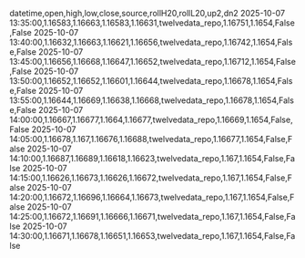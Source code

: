 datetime,open,high,low,close,source,rollH20,rollL20,up2,dn2
2025-10-07 13:35:00,1.16583,1.16663,1.16583,1.16631,twelvedata_repo,1.16751,1.1654,False,False
2025-10-07 13:40:00,1.16632,1.16663,1.16621,1.16656,twelvedata_repo,1.16742,1.1654,False,False
2025-10-07 13:45:00,1.16656,1.16668,1.16647,1.16652,twelvedata_repo,1.16712,1.1654,False,False
2025-10-07 13:50:00,1.16652,1.16652,1.16601,1.16644,twelvedata_repo,1.16678,1.1654,False,False
2025-10-07 13:55:00,1.16644,1.16669,1.16638,1.16668,twelvedata_repo,1.16678,1.1654,False,False
2025-10-07 14:00:00,1.16667,1.16677,1.1664,1.16677,twelvedata_repo,1.16669,1.1654,False,False
2025-10-07 14:05:00,1.16678,1.167,1.16676,1.16688,twelvedata_repo,1.16677,1.1654,False,False
2025-10-07 14:10:00,1.16687,1.16689,1.16618,1.16623,twelvedata_repo,1.167,1.1654,False,False
2025-10-07 14:15:00,1.16626,1.16673,1.16626,1.16672,twelvedata_repo,1.167,1.1654,False,False
2025-10-07 14:20:00,1.16672,1.16696,1.16664,1.16673,twelvedata_repo,1.167,1.1654,False,False
2025-10-07 14:25:00,1.16672,1.16691,1.16666,1.16671,twelvedata_repo,1.167,1.1654,False,False
2025-10-07 14:30:00,1.16671,1.16678,1.16651,1.16653,twelvedata_repo,1.167,1.1654,False,False
